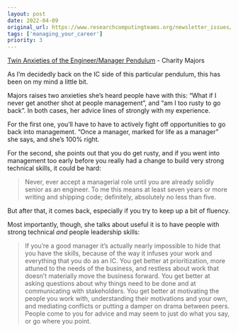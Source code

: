```yaml
---
layout: post
date: 2022-04-09
original_url: https://www.researchcomputingteams.org/newsletter_issues/0117
tags: ['managing_your_career']
priority: 3
---
```


<!-- markdownlint-disable MD033 -->
<!-- markdownlint-disable MD041 -->
<!-- markdownlint-disable MD049 -->

[Twin Anxieties of the Engineer/Manager Pendulum](https://charity.wtf/2022/03/24/twin-anxieties-of-the-engineer-manager-pendulum/) - Charity Majors

As I’m decidedly back on the IC side of this particular pendulum, this has been on my mind a little bit.

Majors raises two anxieties she’s heard people have with this: “What if I never get another shot at people management”, and “am I too rusty to go back”.  In both cases, her advice lines of strongly with my experience.

For the first one, you’ll have to have to actively fight off opportunities to go back into management.  “Once a manager, marked for life as a manager” she says, and she’s 100% right.

For the second, she points out that you do get rusty, and if you went into management too early before you really had a change to build very strong technical skills, it could be hard:

> Never, ever accept a managerial role until you are already solidly senior as an engineer. To me this means at least seven years or more writing and shipping code; definitely, absolutely no less than five.

But after that, it comes back, especially if you try to keep up a bit of fluency.

Most importantly, though, she talks about useful it is to have people with strong technical *and* people leadership skills:

> If you’re a good manager it’s actually nearly impossible to hide that you have the skills, because of the way it infuses your work and everything that you do as an IC. You get better at prioritization, more attuned to the needs of the business, and restless about work that doesn’t materially move the business forward. You get better at asking questions about why things need to be done and at communicating with stakeholders. You get better at motivating the people you work with, understanding their motivations and your own, and mediating conflicts or putting a damper on drama between peers. People come to you for advice and may seem to just do what you say, or go where you point.
